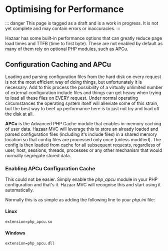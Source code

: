 # Optimising for Performance

::: danger
This page is tagged as a draft and is a work in progress.  It is not yet complete and may contain errors or inaccuracies.
:::

Hazaar has some built-in performance options that can greatly reduce page load times and TTFB (time to first byte).  These are not enabled by default as many of them rely on optional PHP modules, such as APCu.

## Configuration Caching and APCu

Loading and parsing configuration files from the hard disk on every request is not the most efficient way of doing things, but unfortunately it is necessary.  Add to this process the possibility of a virtually unlimited number of external configuration include files and things can get heavy when trying to load all these files on EVERY request.  Under normal operating circumstances the operating system itself will alleviate some of this strain, but the best way to beef up performance here is to just not try and load off the disk at all.  

**APCu** is the Advanced PHP Cache module that enables in-memory caching of user data.  Hazaar MVC will leverage this to store an already loaded and parsed configuration files (including it's include files) in a shared memory location so that config files are processed only once (unless modified).  The config is then loaded from cache for all subsequent requests, regardless of user, host, sessions, threads, processes or any other mechanism that would normally segregate stored data.

### Enabling APCu Configuration Cache

This could not be easier.  Simply enable the *php_apcu* module in your PHP configuration and that's it.  Hazaar MVC will recognise this and start using it automatically.

Normally this is as simple as adding the following line to your *php.ini* file:

#### Linux
```
extension=php_apcu.so
```

#### Windows
```
extension=php_apcu.dll
```